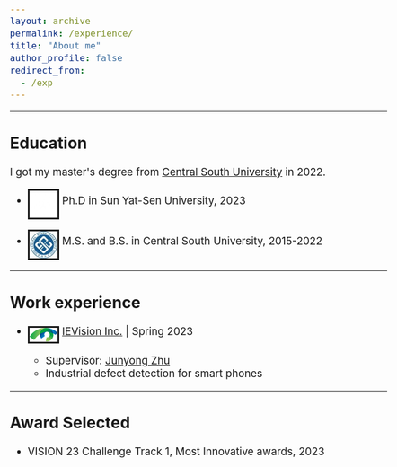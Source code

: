 ```yaml
---
layout: archive
permalink: /experience/
title: "About me"
author_profile: false
redirect_from: 
  - /exp
---
```

<style type="text/css">
  body{
  font-size: 14pt;
}
</style>

--------


## Education
I got my master's degree from [Central South University](https://en.csu.edu.cn/) in 2022.
- <img src="..\images\sysu.png" alt="drawing" style="width:50px;" align="middle" border="3"/> Ph.D in Sun Yat-Sen University, 2023

- <img src="..\images\csu.jpg" alt="drawing" style="width:50px;" align="middle" border="3"/> M.S. and B.S. in Central South University, 2015-2022

--------
## Work experience

* <img src="..\images\hy.png" alt="drawing" style="width:50px;" align="middle" border="3"/> [IEVision Inc.](http://www.ievision.com/index_en.aspx) | Spring 2023

  * Supervisor: [Junyong Zhu](https://www.scholarmate.com/P/nMZ36z?)
  * Industrial defect detection for smart phones


-------
## Award Selected

* VISION 23 Challenge Track 1, Most Innovative awards, 2023

<!-- -------
## Teaching
* EE5934/6934: Deep Learning, 2022 Spring, Teaching Assistant.
* EE2211: Introduction to Machine Learning, 2022 Spring, Teaching Assistant. -->
<!-- 
-------
## Academic Service

* Co-organizer for NeurIPS 2020 workshop “Self-Supervised Learning – Theory and Practice”, serving as Workflow Chair.
* Invited Talk on "The Future of 3D Vision in the Era of LLMs", by VALSE.
* Conference reviewer for 
  - CVPR 2021, 2022, 2023
  - NeurIPS 2022， 2023
  - ICML 2022, 2023
  - ICLR 2024
  - ICCV 2021， 2023
  - ECCV 2022
  - IJCAI 2021, 2022
  - AAAI 2024
  - ICASSP 2020, 2022

  
* Journal reviewer for 
  - IEEE Transactions on Image Processing (TIP)
  - Pattern Recognition (PR)
  - IEEE Transactions on Circuits and Systems for Video Technology (TCSVT)
  - Journal of Biomedical and Health Informatics (JBHI)
  - Expert Systems With Applications (ESWA)
  - IEEE Transactions on Cognitive and Developmental Systems (TCDS)
   -->
